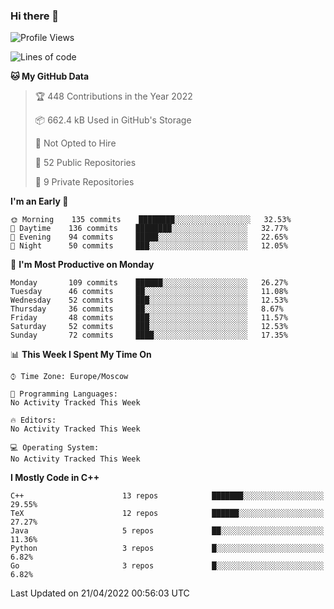 ### Hi there 👋

<!--
**SemenMartynov/SemenMartynov** is a ✨ _special_ ✨ repository because its `README.md` (this file) appears on your GitHub profile.

Here are some ideas to get you started:

- 🔭 I’m currently working on ...
- 🌱 I’m currently learning ...
- 👯 I’m looking to collaborate on ...
- 🤔 I’m looking for help with ...
- 💬 Ask me about ...
- 📫 How to reach me: ...
- 😄 Pronouns: ...
- ⚡ Fun fact: ...
-->

<!--START_SECTION:waka-->
![Profile Views](http://img.shields.io/badge/Profile%20Views-2-blue)

![Lines of code](https://img.shields.io/badge/From%20Hello%20World%20I%27ve%20Written-2%20Million%20lines%20of%20code-blue)

**🐱 My GitHub Data** 

> 🏆 448 Contributions in the Year 2022
 > 
> 📦 662.4 kB Used in GitHub's Storage 
 > 
> 🚫 Not Opted to Hire
 > 
> 📜 52 Public Repositories 
 > 
> 🔑 9 Private Repositories  
 > 
**I'm an Early 🐤** 

```text
🌞 Morning    135 commits    ████████░░░░░░░░░░░░░░░░░   32.53% 
🌆 Daytime    136 commits    ████████░░░░░░░░░░░░░░░░░   32.77% 
🌃 Evening    94 commits     █████░░░░░░░░░░░░░░░░░░░░   22.65% 
🌙 Night      50 commits     ███░░░░░░░░░░░░░░░░░░░░░░   12.05%

```
📅 **I'm Most Productive on Monday** 

```text
Monday       109 commits    ██████░░░░░░░░░░░░░░░░░░░   26.27% 
Tuesday      46 commits     ██░░░░░░░░░░░░░░░░░░░░░░░   11.08% 
Wednesday    52 commits     ███░░░░░░░░░░░░░░░░░░░░░░   12.53% 
Thursday     36 commits     ██░░░░░░░░░░░░░░░░░░░░░░░   8.67% 
Friday       48 commits     ███░░░░░░░░░░░░░░░░░░░░░░   11.57% 
Saturday     52 commits     ███░░░░░░░░░░░░░░░░░░░░░░   12.53% 
Sunday       72 commits     ████░░░░░░░░░░░░░░░░░░░░░   17.35%

```


📊 **This Week I Spent My Time On** 

```text
⌚︎ Time Zone: Europe/Moscow

💬 Programming Languages: 
No Activity Tracked This Week

🔥 Editors: 
No Activity Tracked This Week

💻 Operating System: 
No Activity Tracked This Week

```

**I Mostly Code in C++** 

```text
C++                      13 repos            ███████░░░░░░░░░░░░░░░░░░   29.55% 
TeX                      12 repos            ██████░░░░░░░░░░░░░░░░░░░   27.27% 
Java                     5 repos             ██░░░░░░░░░░░░░░░░░░░░░░░   11.36% 
Python                   3 repos             █░░░░░░░░░░░░░░░░░░░░░░░░   6.82% 
Go                       3 repos             █░░░░░░░░░░░░░░░░░░░░░░░░   6.82%

```



 Last Updated on 21/04/2022 00:56:03 UTC
<!--END_SECTION:waka-->